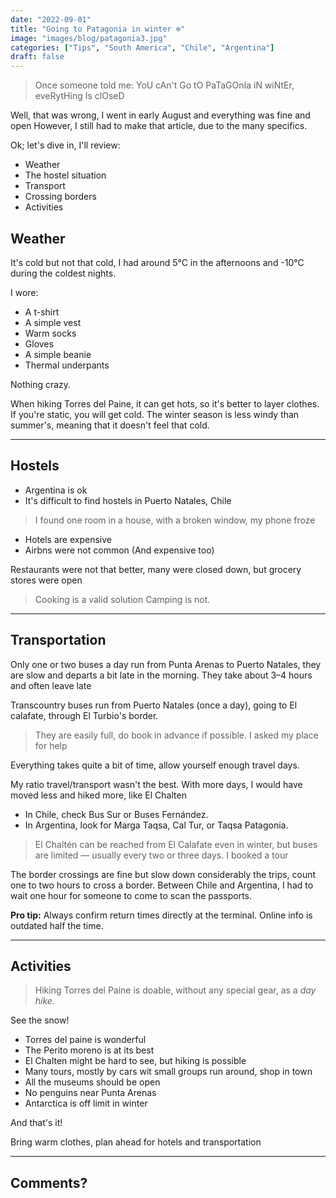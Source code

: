 ```yaml
---
date: "2022-09-01"
title: "Going to Patagonia in winter ❄️"
image: "images/blog/patagonia3.jpg"
categories: ["Tips", "South America", "Chile", "Argentina"]
draft: false
---
```


> Once someone told me: YoU cAn't Go tO PaTaGOnIa iN wiNtEr, eveRytHing Is clOseD

Well, that was wrong, I went in early August and everything was fine and open
However, I still had to make that article, due to the many specifics.

Ok; let's dive in, I'll review:

- Weather
- The hostel situation
- Transport
- Crossing borders
- Activities

## Weather

It's cold but not that cold, I had around 5°C in the afternoons and -10°C during the coldest nights.

I wore:

- A t-shirt
- A simple vest
- Warm socks
- Gloves
- A simple beanie
- Thermal underpants

Nothing crazy.

When hiking Torres del Paine, it can get hots, so it's better to layer clothes.
If you're static, you will get cold.
The winter season is less windy than summer's, meaning that it doesn't feel that cold.

---

## Hostels

- Argentina is ok
- It's difficult to find hostels in Puerto Natales, Chile
> I found one room in a house, with a broken window, my phone froze
- Hotels are expensive
- Airbns were not common (And expensive too)

Restaurants were not that better, many were closed down, but grocery stores were open
> Cooking is a valid solution
> Camping is not.

---

## Transportation

Only one or two buses a day run from Punta Arenas to Puerto Natales, they are slow and departs
a bit late in the morning.
They take about 3–4 hours and often leave late

Transcountry buses run from Puerto Natales (once a day), going to El calafate, through El Turbio's border.
> They are easily full, do book in advance if possible.
> I asked my place for help

Everything takes quite a bit of time, allow yourself enough travel days.

My ratio travel/transport wasn't the best.
With more days, I would have moved less and hiked more, like El Chalten

- In Chile, check Bus Sur or Buses Fernández.
- In Argentina, look for Marga Taqsa, Cal Tur, or Taqsa Patagonia.

> El Chaltén can be reached from El Calafate even in winter, but buses are limited — usually every two or three days. I booked a tour

The border crossings are fine but slow down considerably the trips, count one to two hours
to cross a border.
Between Chile and Argentina, I had to wait one hour for someone to come to scan the passports.


**Pro tip:**
Always confirm return times directly at the terminal. Online info is outdated half the time.

---

## Activities

> Hiking Torres del Paine is doable, without any special gear, as a *day hike*.

See the snow!


- Torres del paine is wonderful
- The Perito moreno is at its best
- El Chalten might be hard to see, but hiking is possible
- Many tours, mostly by cars wit small groups run around, shop in town
- All the museums should be open
- No penguins near Punta Arenas
- Antarctica is off limit in winter


And that's it!

Bring warm clothes, plan ahead for hotels and transportation


---
Comments?
---